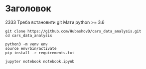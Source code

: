 # Заголовок
2333
Треба встановити git 
Мати python >= 3.6

```
git clone https://github.com/HubashovD/cars_data_analysis.git
cd cars_data_analysis
```

```
python3 -m venv env
source env/bin/activate
pip install -r requirements.txt
```

```
jupyter notebook notebook.ipynb
```


